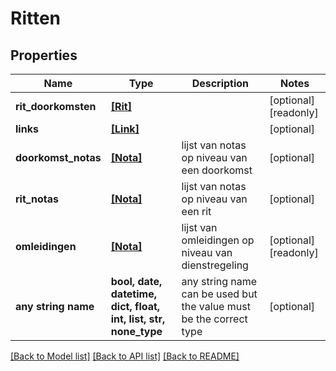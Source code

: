 # Ritten


## Properties
Name | Type | Description | Notes
------------ | ------------- | ------------- | -------------
**rit_doorkomsten** | [**[Rit]**](Rit.md) |  | [optional] [readonly] 
**links** | [**[Link]**](Link.md) |  | [optional] 
**doorkomst_notas** | [**[Nota]**](Nota.md) | lijst van notas op niveau van een doorkomst | [optional] 
**rit_notas** | [**[Nota]**](Nota.md) | lijst van notas op niveau van een rit | [optional] 
**omleidingen** | [**[Nota]**](Nota.md) | lijst van omleidingen op niveau van dienstregeling | [optional] [readonly] 
**any string name** | **bool, date, datetime, dict, float, int, list, str, none_type** | any string name can be used but the value must be the correct type | [optional]

[[Back to Model list]](../README.md#documentation-for-models) [[Back to API list]](../README.md#documentation-for-api-endpoints) [[Back to README]](../README.md)


